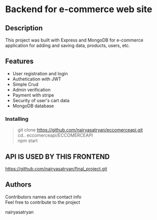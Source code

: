 # Backend for e-commerce web site

## Description

This project was built with Express and MongoDB for e-commerce application for adding and saving data, products, users, etc.



## Features

- User registration and login
- Authetication with JWT
- Simple Crud
- Admin verification
- Payment with stripe
- Security of user's cart data
- MongoDB database

### Installing

>git clone https://github.com/nairyasatryan/eccomerceapi.git    
>cd.. eccomerceapi/ECCOMERCEAPI    
>npm start


## API IS USED BY THIS FRONTEND
 https://github.com/nairyasatryan/final_project.git

## Authors

Contributors names and contact info  
Feel free to contribute to the project


nairyasatryan



